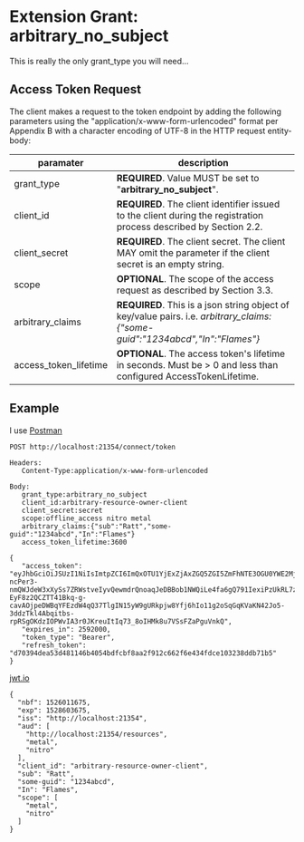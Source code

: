 
# Extension Grant: arbitrary_no_subject  
This is really the only grant_type you will need...  

## Access Token Request  

   The client makes a request to the token endpoint by adding the
   following parameters using the "application/x-www-form-urlencoded"
   format per Appendix B with a character encoding of UTF-8 in the HTTP
   request entity-body:

paramater | description
--------- | -
grant_type | <b>REQUIRED</b>.  Value MUST be set to "<b>arbitrary_no_subject</b>".
client_id | <b>REQUIRED</b>.  The client identifier issued to the client during the registration process described by Section 2.2.
client_secret | <b>REQUIRED</b>.  The client secret.  The client MAY omit the parameter if the client secret is an empty string.
scope | <b>OPTIONAL</b>.  The scope of the access request as described by Section 3.3.
arbitrary_claims | <b>REQUIRED</b>.  This is a json string object of key/value pairs.  i.e. <em>arbitrary_claims:{"some-guid":"1234abcd","In":"Flames"}</em></dd>
access_token_lifetime | <b>OPTIONAL</b>.  The access token's lifetime in seconds.  Must be > 0 and less than configured AccessTokenLifetime.

## Example  
I use [Postman](https://www.getpostman.com/)  

 ```
POST http://localhost:21354/connect/token

Headers:
    Content-Type:application/x-www-form-urlencoded

Body:
    grant_type:arbitrary_no_subject
    client_id:arbitrary-resource-owner-client
    client_secret:secret
    scope:offline_access nitro metal
    arbitrary_claims:{"sub":"Ratt","some-guid":"1234abcd","In":"Flames"}
    access_token_lifetime:3600
 ```
 ```
{
    "access_token": "eyJhbGciOiJSUzI1NiIsImtpZCI6ImQxOTU1YjExZjAxZGQ5ZGI5ZmFhNTE3OGU0YWE2MjI2IiwidHlwIjoiSldUIn0.eyJuYmYiOjE1MjYwMTE2NzUsImV4cCI6MTUyODYwMzY3NSwiaXNzIjoiaHR0cDovL2xvY2FsaG9zdDoyMTM1NCIsImF1ZCI6WyJodHRwOi8vbG9jYWxob3N0OjIxMzU0L3Jlc291cmNlcyIsIm1ldGFsIiwibml0cm8iXSwiY2xpZW50X2lkIjoiYXJiaXRyYXJ5LXJlc291cmNlLW93bmVyLWNsaWVudCIsInN1YiI6IlJhdHQiLCJzb21lLWd1aWQiOiIxMjM0YWJjZCIsIkluIjoiRmxhbWVzIiwic2NvcGUiOlsibWV0YWwiLCJuaXRybyJdfQ.ImY42UjAuDR2wrkRQgUsOizh81Rf-ncPer3-nmQWJdeW3xXySs7ZRWstveIyvQewmdrQnoaqJeDBBob1NWQiLe4fa6gQ791IexiPzUkRL7zjpAEZqNSCoKmB4vG3hraAmX7gbe8nK5GydEqdwVU5Ql5hwkUEUKMDr1VlruwxyRFregscsx8rd_9Mq-EyF8z2QCZTT41Bkq-g-cavAOjpeDWBqYFEzdW4qQ37TlgIN15yW9gURkpjw8Yfj6hIo11g2oSqGqKVaKN42Jo5-3ddzTkl4Abqitbs-rpRSgOKdzIOPWvIA3r0JKreuItIq73_8oIHMk8u7VSsFZaPguVnkQ",
    "expires_in": 2592000,
    "token_type": "Bearer",
    "refresh_token": "d70394dea53d481146b4054bdfcbf8aa2f912c662f6e434fdce103238ddb71b5"
}
```
[jwt.io](https://jwt.io/)  
```
{
  "nbf": 1526011675,
  "exp": 1528603675,
  "iss": "http://localhost:21354",
  "aud": [
    "http://localhost:21354/resources",
    "metal",
    "nitro"
  ],
  "client_id": "arbitrary-resource-owner-client",
  "sub": "Ratt",
  "some-guid": "1234abcd",
  "In": "Flames",
  "scope": [
    "metal",
    "nitro"
  ]
}
```
